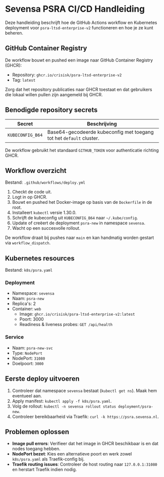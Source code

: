 # Sevensa PSRA CI/CD Handleiding

Deze handleiding beschrijft hoe de GitHub Actions workflow en Kubernetes deployment voor `psra-ltsd-enterprise-v2` functioneren en hoe je ze kunt beheren.

## GitHub Container Registry

De workflow bouwt en pushed een image naar GitHub Container Registry (GHCR):
- Repository: `ghcr.io/crisisk/psra-ltsd-enterprise-v2`
- Tag: `latest`

Zorg dat het repository publicaties naar GHCR toestaat en dat gebruikers die lokaal willen pullen zijn aangemeld bij GHCR.

## Benodigde repository secrets

| Secret            | Beschrijving                                                                 |
|-------------------|------------------------------------------------------------------------------|
| `KUBECONFIG_B64`  | Base64-gecodeerde kubeconfig met toegang tot het `default` cluster.          |

De workflow gebruikt het standaard `GITHUB_TOKEN` voor authenticatie richting GHCR.

## Workflow overzicht

Bestand: `.github/workflows/deploy.yml`

1. Checkt de code uit.
2. Logt in op GHCR.
3. Bouwt en pushed het Docker-image op basis van de `Dockerfile` in de root.
4. Installeert `kubectl` versie 1.30.0.
5. Schrijft de kubeconfig uit `KUBECONFIG_B64` naar `~/.kube/config`.
6. Update of creëert de deployment `psra-new` in namespace `sevensa`.
7. Wacht op een succesvolle rollout.

De workflow draait bij pushes naar `main` en kan handmatig worden gestart via `workflow_dispatch`.

## Kubernetes resources

Bestand: `k8s/psra.yaml`

### Deployment
- Namespace: `sevensa`
- Naam: `psra-new`
- Replica's: 2
- Container: `web`
  - Image: `ghcr.io/crisisk/psra-ltsd-enterprise-v2:latest`
  - Poort: 3000
  - Readiness & liveness probes: `GET /api/health`

### Service
- Naam: `psra-new-svc`
- Type: `NodePort`
- NodePort: `31080`
- Doelpoort: `3000`

## Eerste deploy uitvoeren

1. Controleer dat namespace `sevensa` bestaat (`kubectl get ns`). Maak hem eventueel aan.
2. Apply manifest: `kubectl apply -f k8s/psra.yaml`.
3. Volg de rollout: `kubectl -n sevensa rollout status deployment/psra-new`.
4. Controleer bereikbaarheid via Traefik: `curl -k https://psra.sevensa.nl`.

## Problemen oplossen

- **Image pull errors**: Verifieer dat het image in GHCR beschikbaar is en dat nodes toegang hebben.
- **NodePort bezet**: Kies een alternatieve poort en werk zowel `k8s/psra.yaml` als Traefik-config bij.
- **Traefik routing issues**: Controleer de host routing naar `127.0.0.1:31080` en herstart Traefik indien nodig.

